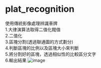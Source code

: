# plat_recognition
使用傳統影像處理辨識車牌\
1.大律演算法取得二值化閥值\
2.二值化\
3.區塊分割(透過聯通圖的方式劃分)\
4.判斷區塊的比例以及區塊大小來判斷\
5.將分割好的區塊，透過相似性的比較區分文字\
6.輸出結果
![image](https://user-images.githubusercontent.com/46376313/181700609-d127244f-adba-472c-9c90-86b11f54e4cc.png)

